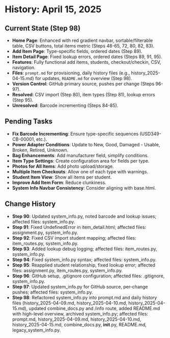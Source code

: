 # History: April 15, 2025

## Current State (Step 98)
- **Home Page**: Enhanced with red gradient navbar, sortable/filterable table, CSV buttons, total items metric (Steps 48-65, 72, 80, 82, 83).
- **Add Item Page**: Type-specific fields, ordered dates (Step 89).
- **Item Detail Page**: Fixed lookup errors, ordered dates (Steps 89, 91, 95).
- **Features**: Fully functional add items, students, checkout/checkin, CSV, navigation.
- **Files**: `prompt.md` for provisioning, daily history files (e.g., history_2025-04-15.md) for updates, `README.md` for overview (Step 98).
- **Version Control**: GitHub primary source, pushes per change (Steps 96-97).
- **Resolved**: CSV import (Step 80), item types (Step 81), lookup errors (Step 95).
- **Unresolved**: Barcode incrementing (Steps 84-85).

## Pending Tasks
- **Fix Barcode Incrementing**: Ensure type-specific sequences (USD349-CB-00001, etc.).
- **Power Adapter Conditions**: Update to New, Good, Damaged - Usable, Broken, Retired, Unknown.
- **Bag Enhancements**: Add manufacturer field, simplify conditions.
- **Item Type Settings**: Create configuration area for fields per type.
- **Photos for All Items**: Add photo upload/storage.
- **Multiple Item Checkouts**: Allow one of each type with warnings.
- **Student Item View**: Show all items per student.
- **Improve Add Item Form**: Reduce clunkiness.
- **System Info Navbar Consistency**: Consider aligning with base.html.

## Change History
- **Step 90**: Updated system_info.py, noted barcode and lookup issues; affected files: system_info.py.
- **Step 91**: Fixed UndefinedError in item_detail.html; affected files: assignment.py, system_info.py.
- **Step 92**: Fixed CSV import student mapping; affected files: item_routes.py, system_info.py.
- **Step 93**: Added lookup debug logging; affected files: item_routes.py, system_info.py.
- **Step 94**: Fixed system_info.py syntax; affected files: system_info.py.
- **Step 95**: Reapplied student relationship, fixed lookup error; affected files: assignment.py, item_routes.py, system_info.py.
- **Step 96**: GitHub setup, .gitignore configuration; affected files: .gitignore, system_info.py.
- **Step 97**: Updated system_info.py for GitHub source, per-change pushes; affected files: system_info.py.
- **Step 98**: Refactored system_info.py into prompt.md and daily history files (history_2025-04-09.md, history_2025-04-10.md, history_2025-04-15.md), updated combine_docs.py and /info route, added README.md with high-level overview, archived system_info.py; affected files: prompt.md, history_2025-04-09.md, history_2025-04-10.md, history_2025-04-15.md, combine_docs.py, __init__.py, README.md, legacy_system_info.py.